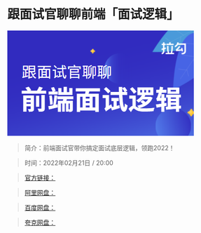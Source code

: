 # 跟面试官聊聊前端「面试逻辑」

![img](../../assets/Cgp9HWILhIGABU1BAASxb7kZvUU288.png)

> 简介：前端面试官带你搞定面试底层逻辑，领跑2022！

> 时间：2022年02月21日 / 20:00

> [官方链接：]()

> [阿里网盘：]()

> [百度网盘：]()

> [夸克网盘：]()
